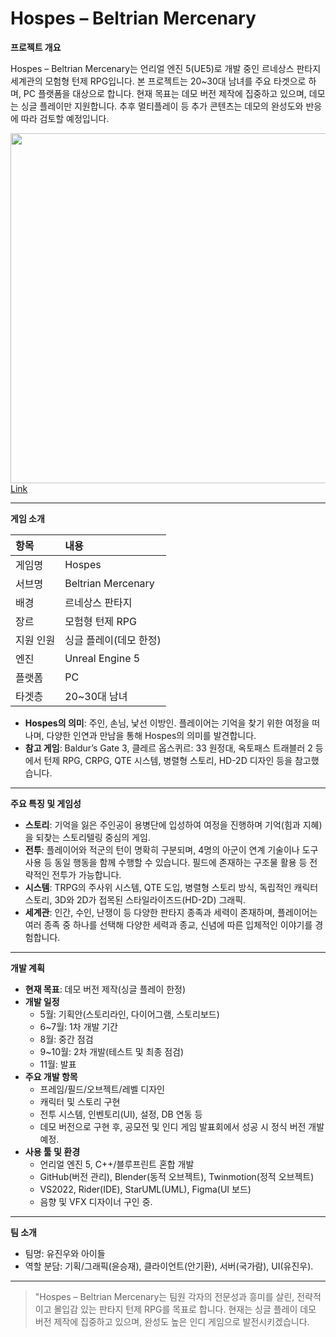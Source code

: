 
# Hospes – Beltrian Mercenary

**프로젝트 개요**

Hospes – Beltrian Mercenary는 언리얼 엔진 5(UE5)로 개발 중인 르네상스 판타지 세계관의 모험형 턴제 RPG입니다. 본 프로젝트는 20~30대 남녀를 주요 타겟으로 하며, PC 플랫폼을 대상으로 합니다. 현재 목표는 데모 버전 제작에 집중하고 있으며, 데모는 싱글 플레이만 지원합니다. 추후 멀티플레이 등 추가 콘텐츠는 데모의 완성도와 반응에 따라 검토할 예정입니다.

<image src="Image/시작 화면.png" width="560px"/>
<a href="Image/Hospes 스토리보드.pptx.pdf">Link</a>

---

**게임 소개**


| 항목 | 내용 |
| :-- | :-- |
| 게임명 | Hospes |
| 서브명 | Beltrian Mercenary |
| 배경 | 르네상스 판타지 |
| 장르 | 모험형 턴제 RPG |
| 지원 인원 | 싱글 플레이(데모 한정) |
| 엔진 | Unreal Engine 5 |
| 플랫폼 | PC |
| 타겟층 | 20~30대 남녀 |

- **Hospes의 의미**: 주인, 손님, 낯선 이방인. 플레이어는 기억을 찾기 위한 여정을 떠나며, 다양한 인연과 만남을 통해 Hospes의 의미를 발견합니다.
- **참고 게임**: Baldur’s Gate 3, 클레르 옵스퀴르: 33 원정대, 옥토패스 트래블러 2 등에서 턴제 RPG, CRPG, QTE 시스템, 병렬형 스토리, HD-2D 디자인 등을 참고했습니다.

---

**주요 특징 및 게임성**

- **스토리**: 기억을 잃은 주인공이 용병단에 입성하여 여정을 진행하며 기억(힘과 지혜)을 되찾는 스토리텔링 중심의 게임.
- **전투**: 플레이어와 적군의 턴이 명확히 구분되며, 4명의 아군이 연계 기술이나 도구 사용 등 동일 행동을 함께 수행할 수 있습니다. 필드에 존재하는 구조물 활용 등 전략적인 전투가 가능합니다.
- **시스템**: TRPG의 주사위 시스템, QTE 도입, 병렬형 스토리 방식, 독립적인 캐릭터 스토리, 3D와 2D가 접목된 스타일라이즈드(HD-2D) 그래픽.
- **세계관**: 인간, 수인, 난쟁이 등 다양한 판타지 종족과 세력이 존재하며, 플레이어는 여러 종족 중 하나를 선택해 다양한 세력과 종교, 신념에 따른 입체적인 이야기를 경험합니다.

---

**개발 계획**

- **현재 목표**: 데모 버전 제작(싱글 플레이 한정)
- **개발 일정**
    - 5월: 기획안(스토리라인, 다이어그램, 스토리보드)
    - 6~7월: 1차 개발 기간
    - 8월: 중간 점검
    - 9~10월: 2차 개발(테스트 및 최종 점검)
    - 11월: 발표
- **주요 개발 항목**
    - 프레임/필드/오브젝트/레벨 디자인
    - 캐릭터 및 스토리 구현
    - 전투 시스템, 인벤토리(UI), 설정, DB 연동 등
    - 데모 버전으로 구현 후, 공모전 및 인디 게임 발표회에서 성공 시 정식 버전 개발 예정.
- **사용 툴 및 환경**
    - 언리얼 엔진 5, C++/블루프린트 혼합 개발
    - GitHub(버전 관리), Blender(동적 오브젝트), Twinmotion(정적 오브젝트)
    - VS2022, Rider(IDE), StarUML(UML), Figma(UI 보드)
    - 음향 및 VFX 디자이너 구인 중.

---

**팀 소개**

- 팀명: 유진우와 아이들
- 역할 분담: 기획/그래픽(윤승재), 클라이언트(안기환), 서버(국가람), UI(유진우).

---

> "Hospes – Beltrian Mercenary는 팀원 각자의 전문성과 흥미를 살린, 전략적이고 몰입감 있는 판타지 턴제 RPG를 목표로 합니다. 현재는 싱글 플레이 데모 버전 제작에 집중하고 있으며, 완성도 높은 인디 게임으로 발전시키겠습니다.


